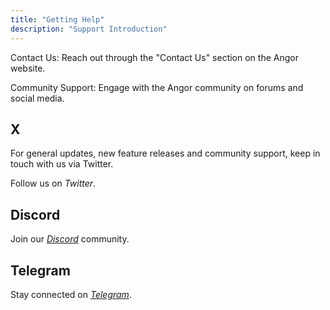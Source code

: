 ```yaml
---
title: "Getting Help"
description: "Support Introduction"
---
```


Contact Us: Reach out through the "Contact Us" section on the Angor website.

Community Support: Engage with the Angor community on forums and social media.

## X

For general updates, new feature releases and community support, keep in touch with us via Twitter.

Follow us on _Twitter_.

## Discord

Join our _[Discord](https://www.blockcore.net/discord)_ community.

## Telegram

Stay connected on _[Telegram](https://t.me/angor_io)_.

